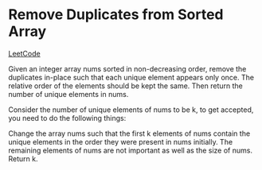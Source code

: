 # Remove Duplicates from Sorted Array

[LeetCode](https://leetcode.com/problems/remove-duplicates-from-sorted-array/description/?envType=study-plan-v2&envId=top-interview-150)

Given an integer array nums sorted in non-decreasing order, remove the duplicates in-place such that each unique element appears only once. The relative order of the elements should be kept the same. Then return the number of unique elements in nums.

Consider the number of unique elements of nums to be k, to get accepted, you need to do the following things:

Change the array nums such that the first k elements of nums contain the unique elements in the order they were present in nums initially. The remaining elements of nums are not important as well as the size of nums.
Return k.